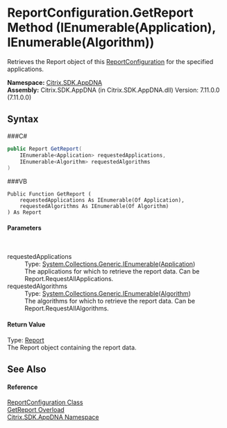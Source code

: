 # ReportConfiguration.GetReport Method (IEnumerable(Application), IEnumerable(Algorithm))
 

Retrieves the Report object of this <a href="T_Citrix_SDK_AppDNA_ReportConfiguration">ReportConfiguration</a> for the specified applications.

**Namespace:**&nbsp;<a href="N_Citrix_SDK_AppDNA">Citrix.SDK.AppDNA</a><br />**Assembly:**&nbsp;Citrix.SDK.AppDNA (in Citrix.SDK.AppDNA.dll) Version: 7.11.0.0 (7.11.0.0)

## Syntax

###C#
```csharp
public Report GetReport(
	IEnumerable<Application> requestedApplications,
	IEnumerable<Algorithm> requestedAlgorithms
)
```

###VB
```vbnet
Public Function GetReport ( 
	requestedApplications As IEnumerable(Of Application),
	requestedAlgorithms As IEnumerable(Of Algorithm)
) As Report
```


#### Parameters
&nbsp;<dl><dt>requestedApplications</dt><dd>Type: <a href="http://msdn2.microsoft.com/en-us/library/9eekhta0" target="_blank">System.Collections.Generic.IEnumerable</a>(<a href="T_Citrix_SDK_AppDNA_Application">Application</a>)<br />The applications for which to retrieve the report data. Can be Report.RequestAllApplications.</dd><dt>requestedAlgorithms</dt><dd>Type: <a href="http://msdn2.microsoft.com/en-us/library/9eekhta0" target="_blank">System.Collections.Generic.IEnumerable</a>(<a href="T_Citrix_SDK_AppDNA_Algorithm">Algorithm</a>)<br />The algorithms for which to retrieve the report data. Can be Report.RequestAllAlgorithms.</dd></dl>

#### Return Value
Type: <a href="T_Citrix_SDK_AppDNA_Report">Report</a><br />The Report object containing the report data.

## See Also


#### Reference
<a href="T_Citrix_SDK_AppDNA_ReportConfiguration">ReportConfiguration Class</a><br /><a href="Overload_Citrix_SDK_AppDNA_ReportConfiguration_GetReport">GetReport Overload</a><br /><a href="N_Citrix_SDK_AppDNA">Citrix.SDK.AppDNA Namespace</a><br />
